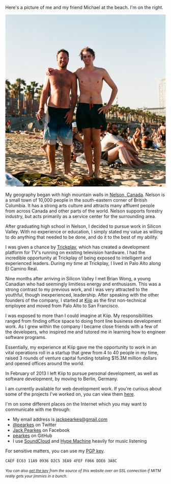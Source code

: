 Here's a picture of me and my friend Michael at the beach. I'm on the right.

<img title="Jack and Michael at da Beach" src="/static/img/jack-michael-da-beach.jpg" class="img-responsive">

My geography began with high mountain walls in [Nelson, Canada](http://en.wikipedia.org/wiki/Nelson,_British_Columbia).
Nelson is a small town of 10,000 people in the south-eastern corner of British
Columbia. It has a strong arts culture and attracts many affluent people
from across Canada and other parts of the world. Nelson supports forestry
industry, but acts primarily as a service center for the surrounding area.

After graduating high school in Nelson, I decided to pursue work
in Silicon Valley. With no experience or education, I simply stated my
value as willing to do anything that needed to be done, and do it to
the best of my ability.

I was given a chance by [Trickplay](http://www.trickplay.com/), which
has created a development platform for TV's running on existing
television hardware. I had the incredible opportunity at Trickplay
of being exposed to intelligent and experienced leaders. During my
time at Trickplay, I lived in Palo Alto along El Camino Real.

Nine months after arriving in Silicon Valley I met Brian Wong, a young Canadian
who had seemingly limitless energy and enthusiasm. This was a strong contrast to my previous
work, and I was very attracted to the youthful, though inexperienced,
leadership. After speaking with the other founders of the company, I
started at [Kiip](http://kiip.me) as the first non-technical
employee and moved from Palo Alto to San Francisco.

I was exposed to more than I could imagine at Kiip. My responsibilities
ranged from finding office space to doing front line business development
work. As I grew within the company I became close friends with a few of
the developers, who inspired me and tutored me in learning how to engineer
software programs.

Essentially, my experience at Kiip gave me the opportunity to work in an
vital operations roll in a startup that grew from 4 to 40 people in my time, raised
3 rounds of venture capital funding totaling $15.3M million dollars and
opened offices around the world.

In February of 2013 I left Kiip to pursue personal development, as well
as software development, by moving to Berlin, Germany.

I am currently available for web development work. If you're curious
about some of the projects I've worked on, you can view them [here](/technical-projects).

I'm on some different places on the Internet which you may want to
communicate with me through:

- My email address is [jackpearkes@gmail.com](mailto:jackpearkes@gmail.com)
- [@pearkes](https://twitter.com/pearkes) on Twitter
- [Jack Pearkes](https://facebook.com/pearkes) on Facebook
- [pearkes](https://github.com/pearkes) on GitHub
- I use [SoundCloud](https://soundcloud.com/pearkes) and [Hype Machine](http://hypem.com/jackpearkes)
heavily for music listening

For sensitive matters, you can use my [PGP key](/static/pgp.pub.txt).

    CAEF EC63 11A9 0936 D2C5 3EA9 4FEF F066 DDE6 3A8C

<small>*You can also [get the key](https://raw.github.com/pearkes/jack.ly/master/static/pgp.pub.txt)
from the source of this website over an SSL connection if MITM really
gets your jimmies in a bunch.*</small>
